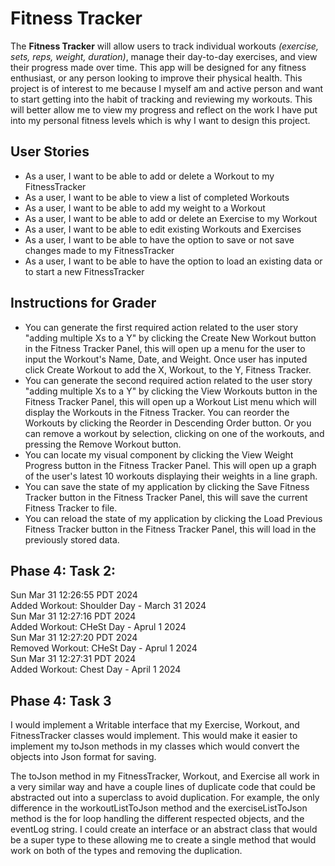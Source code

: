 # Fitness Tracker

The **Fitness Tracker** will allow users to track individual workouts *(exercise, sets, reps, weight, duration)*, 
manage their day-to-day exercises, and view their progress made over time. 
This app will be designed for any fitness enthusiast, or any person looking to improve their physical health.
This project is of interest to me because I myself am and active person and want to start getting into the habit of
tracking and reviewing my workouts. This will better allow me to view my progress and reflect on the work I have
put into my personal fitness levels which is why I want to design this project.


## User Stories

- As a user, I want to be able to add or delete a Workout to my FitnessTracker
- As a user, I want to be able to view a list of completed Workouts
- As a user, I want to be able to add my weight to a Workout
- As a user, I want to be able to add or delete an Exercise to my Workout
- As a user, I want to be able to edit existing Workouts and Exercises
- As a user, I want to be able to have the option to save or not save changes made to my FitnessTracker
- As a user, I want to be able to have the option to load an existing data or to start a new FitnessTracker


## Instructions for Grader

- You can generate the first required action related to the user story "adding multiple Xs to a Y" by clicking the Create New Workout button in the Fitness Tracker Panel, this will open up a menu for the user to input the Workout's Name, Date, and Weight. Once user has inputed click Create Workout to add the X, Workout, to the Y,  Fitness Tracker.
- You can generate the second required action related to the user story "adding multiple Xs to a Y" by clicking the View Workouts button in the Fitness Tracker Panel, this will open up a Workout List menu which will display the Workouts in the Fitness Tracker. You can reorder the Workouts by clicking the Reorder in Descending Order button. Or you can remove a workout by selection, clicking on one of the workouts, and pressing the Remove Workout button.
- You can locate my visual component by clicking the View Weight Progress button in the Fitness Tracker Panel. This will open up a graph of the user's latest 10 workouts displaying their weights in a line graph.
- You can save the state of my application by clicking the Save Fitness Tracker button in the Fitness Tracker Panel, this will save the current Fitness Tracker to file.
- You can reload the state of my application by clicking the Load Previous Fitness Tracker button in the Fitness Tracker Panel, this will load in the previously stored data.


## Phase 4: Task 2:

Sun Mar 31 12:26:55 PDT 2024 \
Added Workout: Shoulder Day - March 31 2024  \
Sun Mar 31 12:27:16 PDT 2024  \
Added Workout: CHeSt Day  - Aprul 1 2024 \
Sun Mar 31 12:27:20 PDT 2024 \
Removed Workout: CHeSt Day  - Aprul 1 2024  \
Sun Mar 31 12:27:31 PDT 2024 \
Added Workout: Chest Day - April 1 2024

## Phase 4: Task 3

  I would implement a Writable interface that my Exercise, Workout, and FitnessTracker classes would implement. This would make it easier to implement my toJson methods in my classes which would convert the objects into Json format for saving.  
  
  The toJson method in my FitnessTracker, Workout, and Exercise all work in a very similar way and have a couple lines of duplicate code that could be abstracted out into a superclass to avoid duplication. For example, the only difference in the workoutListToJson method and the exerciseListToJson method is the for loop handling the different respected objects, and the eventLog string. I could create an interface or an abstract class that would be a super type to these allowing me to create a single method that would work on both of the types and removing the duplication.  
